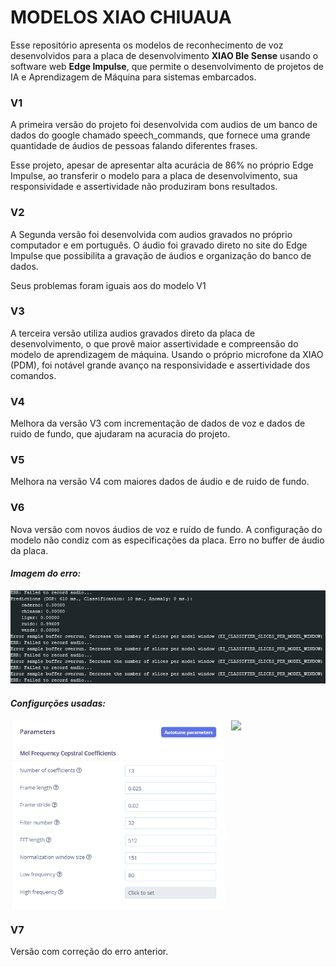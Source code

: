 # MODELOS XIAO CHIUAUA
Esse repositório apresenta os modelos de reconhecimento de voz desenvolvidos para a placa de desenvolvimento **XIAO Ble Sense** usando o software web **Edge Impulse**, que permite o desenvolvimento de projetos de IA e Aprendizagem de Máquina para sistemas embarcados.  



### V1
A primeira versão do projeto foi desenvolvida com audios de um banco de dados do google chamado speech_commands, que fornece uma grande quantidade de áudios de pessoas falando diferentes frases.

Esse projeto, apesar de apresentar alta acurácia de 86% no próprio Edge Impulse, ao transferir o modelo para a placa de desenvolvimento, sua responsividade e assertividade não produziram bons resultados.

### V2
A Segunda versão foi desenvolvida com audios gravados no próprio computador e em português. O áudio foi gravado direto no site do Edge Impulse que possibilita a gravação de áudios e organização do banco de dados.

Seus problemas foram iguais aos do modelo V1

### V3
A terceira versão utiliza audios gravados direto da placa de desenvolvimento, o que provê maior assertividade e compreensão do modelo de aprendizagem de máquina. Usando o próprio microfone da XIAO (PDM), foi notável grande avanço na responsividade e assertividade dos comandos.

### V4
Melhora da versão V3 com incrementação de dados de voz e dados de ruido de fundo, que ajudaram na acuracia do projeto.


### V5 
Melhora na versão V4 com maiores dados de áudio e de ruido de fundo.


### V6
Nova versão com novos áudios de voz e ruído de fundo. A configuração do modelo não condiz com as especificações da placa. Erro no buffer de áudio da placa.


#### *Imagem do erro:*
<img src="xiao_chiuauaV6/ERRO_BUFFER_AUDIO.jpg">

#### *Configurções usadas:*

<div style="display: flex">
    <img src="xiao_chiuauaV6/parametros_usados.png" style="height: 8cm; margin-right: 10px">
    <img src="xiao_chiuauaV6/referência_de_desenvolvimento.png" style;"> 
</div>


### V7
Versão com correção do erro anterior.